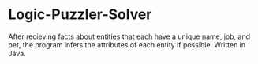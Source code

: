 Logic-Puzzler-Solver
====================

After recieving facts about entities that each have a unique name, job, and pet, the program infers the attributes of each entity if possible. Written in Java.